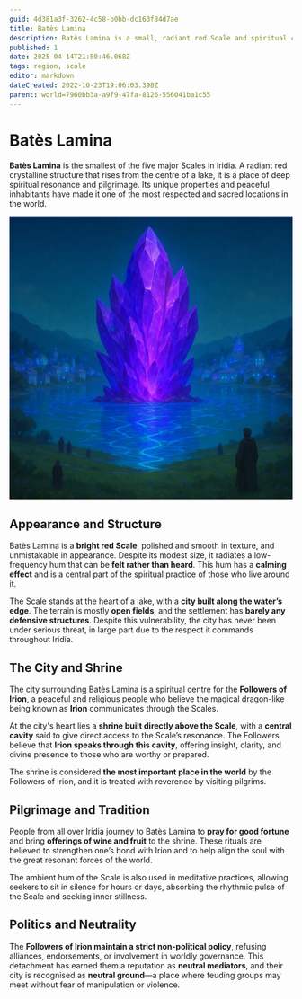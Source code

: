 ```yaml
---
guid: 4d381a3f-3262-4c58-b0bb-dc163f84d7ae
title: Batès Lamina
description: Batès Lamina is a small, radiant red Scale and spiritual center revered by the Followers of Irion for its calming resonance and role as a neutral meeting ground.
published: 1
date: 2025-04-14T21:50:46.068Z
tags: region, scale
editor: markdown
dateCreated: 2022-10-23T19:06:03.398Z
parent: world=7960bb3a-a9f9-47fa-8126-556041ba1c55
---
```


# Batès Lamina

**Batès Lamina** is the smallest of the five major Scales in Iridia. A radiant red crystalline structure that rises from the centre of a lake, it is a place of deep spiritual resonance and pilgrimage. Its unique properties and peaceful inhabitants have made it one of the most respected and sacred locations in the world.

![bates-lamina.webp](/images/world/bates-lamina.webp)


## Appearance and Structure

Batès Lamina is a **bright red Scale**, polished and smooth in texture, and unmistakable in appearance. Despite its modest size, it radiates a low-frequency hum that can be **felt rather than heard**. This hum has a **calming effect** and is a central part of the spiritual practice of those who live around it.

The Scale stands at the heart of a lake, with a **city built along the water’s edge**. The terrain is mostly **open fields**, and the settlement has **barely any defensive structures**. Despite this vulnerability, the city has never been under serious threat, in large part due to the respect it commands throughout Iridia.

## The City and Shrine

The city surrounding Batès Lamina is a spiritual centre for the **Followers of Irion**, a peaceful and religious people who believe the magical dragon-like being known as **Irion** communicates through the Scales.

At the city's heart lies a **shrine built directly above the Scale**, with a **central cavity** said to give direct access to the Scale’s resonance. The Followers believe that **Irion speaks through this cavity**, offering insight, clarity, and divine presence to those who are worthy or prepared.

The shrine is considered **the most important place in the world** by the Followers of Irion, and it is treated with reverence by visiting pilgrims.

## Pilgrimage and Tradition

People from all over Iridia journey to Batès Lamina to **pray for good fortune** and bring **offerings of wine and fruit** to the shrine. These rituals are believed to strengthen one’s bond with Irion and to help align the soul with the great resonant forces of the world.

The ambient hum of the Scale is also used in meditative practices, allowing seekers to sit in silence for hours or days, absorbing the rhythmic pulse of the Scale and seeking inner stillness.

## Politics and Neutrality

The **Followers of Irion maintain a strict non-political policy**, refusing alliances, endorsements, or involvement in worldly governance. This detachment has earned them a reputation as **neutral mediators**, and their city is recognised as **neutral ground**—a place where feuding groups may meet without fear of manipulation or violence.
